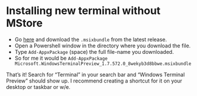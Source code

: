 # Installing new terminal without MStore

- Go [here](https://github.com/microsoft/terminal/releases) and download the `.msixbundle` from the latest release.
- Open a Powershell window in the directory where you download the file.
- Type `Add-AppxPackage` (space) the full file-name you downloaded.
- So for me it would be `Add-AppxPackage Microsoft.WindowsTerminalPreview_1.7.572.0_8wekyb3d8bbwe.msixbundle`

That’s it! Search for “Terminal” in your search bar and “Windows Terminal Preview” should show up.
I recommend creating a shortcut for it on your desktop or taskbar or w/e.
